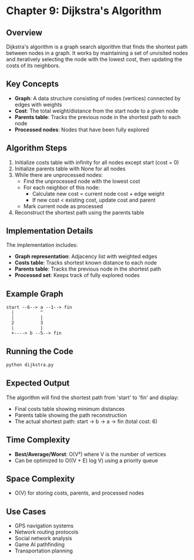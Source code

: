 # Chapter 9: Dijkstra's Algorithm

## Overview

Dijkstra's algorithm is a graph search algorithm that finds the shortest path between nodes in a graph. It works by maintaining a set of unvisited nodes and iteratively selecting the node with the lowest cost, then updating the costs of its neighbors.

## Key Concepts

- **Graph**: A data structure consisting of nodes (vertices) connected by edges with weights
- **Cost**: The total weight/distance from the start node to a given node
- **Parents table**: Tracks the previous node in the shortest path to each node
- **Processed nodes**: Nodes that have been fully explored

## Algorithm Steps

1. Initialize costs table with infinity for all nodes except start (cost = 0)
2. Initialize parents table with None for all nodes
3. While there are unprocessed nodes:
   - Find the unprocessed node with the lowest cost
   - For each neighbor of this node:
     - Calculate new cost = current node cost + edge weight
     - If new cost < existing cost, update cost and parent
   - Mark current node as processed
4. Reconstruct the shortest path using the parents table

## Implementation Details

The implementation includes:

- **Graph representation**: Adjacency list with weighted edges
- **Costs table**: Tracks shortest known distance to each node
- **Parents table**: Tracks the previous node in the shortest path
- **Processed set**: Keeps track of fully explored nodes

## Example Graph

```
start --6--> a --1--> fin
  |          ^
  |          |
  2          3
  |          |
  +----> b --5--> fin
```

## Running the Code

```bash
python dijkstra.py
```

## Expected Output

The algorithm will find the shortest path from 'start' to 'fin' and display:
- Final costs table showing minimum distances
- Parents table showing the path reconstruction
- The actual shortest path: start → b → a → fin (total cost: 6)

## Time Complexity

- **Best/Average/Worst**: O(V²) where V is the number of vertices
- Can be optimized to O((V + E) log V) using a priority queue

## Space Complexity

- O(V) for storing costs, parents, and processed nodes

## Use Cases

- GPS navigation systems
- Network routing protocols
- Social network analysis
- Game AI pathfinding
- Transportation planning 